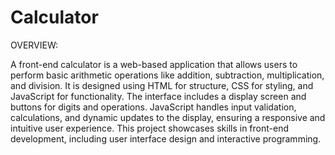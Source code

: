 # Calculator
OVERVIEW:

A front-end calculator is a web-based application that allows users to perform basic arithmetic operations like addition, subtraction, multiplication, and division. It is designed using HTML for structure, CSS for styling, and JavaScript for functionality. The interface includes a display screen and buttons for digits and operations. JavaScript handles input validation, calculations, and dynamic updates to the display, ensuring a responsive and intuitive user experience. This project showcases skills in front-end development, including user interface design and interactive programming.
